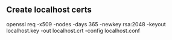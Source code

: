 ## Create localhost certs
openssl req -x509 -nodes -days 365 -newkey rsa:2048 -keyout localhost.key -out localhost.crt -config localhost.conf
